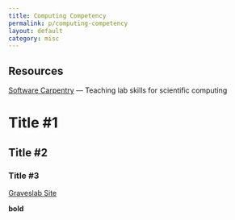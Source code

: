 ```yaml
---
title: Computing Competency
permalink: p/computing-competency
layout: default
category: misc
---
```


Resources
---------

[Software Carpentry](http://software-carpentry.org/) — Teaching lab skills for scientific computing

Title \#1
=========

Title \#2
---------

### Title \#3

[Graveslab Site](http://www.graveslab.org)

**bold**
